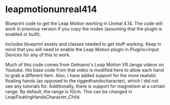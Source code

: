 # leapmotionunreal414
Blueprint code to get the Leap Motion working in Unreal 4.14. The code will work in previous version if you copy the nodes (assuming that the plugin is enabled or built).

Includes blueprint assets and classes needed to get stuff working. Keep in mind that you will need to enable the Leap Motion plugin in Plugins>Input Devices for any of this to work.

Much of this code comes from Getnamo's Leap Motion VR Jenga videos on Youtube. His base code from that video is modified here to allow each hand to grab a different item. Also, I have added support for the more realistic floating hands (as opposed to the riggedhandscharacter), which I did not see any tutorials for.
Additionally, there is support for magnetism at a certain range. By default, the range is 10cm. This can be changed in LeapFloatingHandsCharacter_Child.
